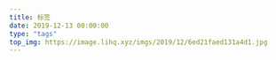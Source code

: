 ```yaml
---
title: 标签
date: 2019-12-13 00:00:00
type: "tags"
top_img: https://image.lihq.xyz/imgs/2019/12/6ed21faed131a4d1.jpg
---
```

